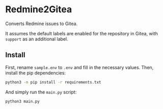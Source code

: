 # Redmine2Gitea
Converts Redmine issues to Gitea.

It assumes the default labels are enabled for the repository in Gitea, with `support` as an additional label.

## Install
First, rename `sample.env` to `.env` and fill in the necessary values. Then, install the pip dependencies:
```bash
python3 -m pip install -r requirements.txt
```

And simply run the `main.py` script:

```bash
python3 main.py
```
